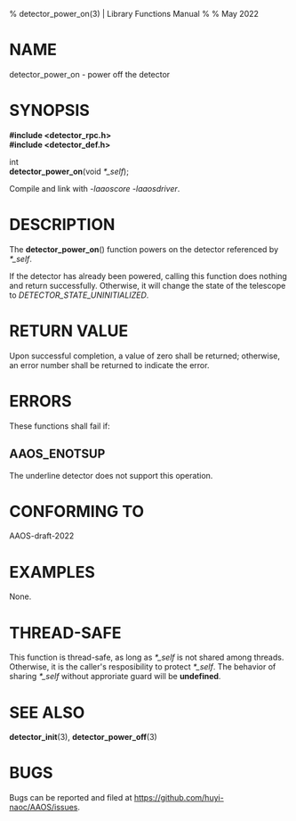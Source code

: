 % detector\_power\_on(3) | Library Functions Manual
%
% May 2022

NAME
====

detector\_power\_on - power off the detector

SYNOPSIS
========

**#include <detector_rpc.h>**  
**#include <detector_def.h>**

int  
**detector_power_on**(void *\*\_self*);

Compile and link with *-laaoscore* *-laaosdriver*.

DESCRIPTION
===========

The **detector_power_on**() function powers on the detector referenced by *\*\_self*.   

If the detector has already been powered, calling this function does nothing and return successfully. Otherwise, it will change the state of the telescope to *DETECTOR_STATE_UNINITIALIZED*. 

RETURN VALUE
============

Upon successful completion, a value of zero shall be returned; otherwise, an error number shall be returned to indicate the error.

ERRORS
======

These functions shall fail if:

AAOS\_ENOTSUP
------------

The underline detector does not support this operation.

CONFORMING TO
=============

AAOS-draft-2022

EXAMPLES
========

None.

THREAD-SAFE
===========

This function is thread-safe, as long as *\*\_self* is not shared among threads. Otherwise, it is the caller's resposibility to protect *\*\_self*. The behavior of sharing *\*\_self* without approriate guard will be **undefined**.

SEE ALSO
========

**detector_init**(3), **detector_power_off**(3)

BUGS
====

Bugs can be reported and filed at https://github.com/huyi-naoc/AAOS/issues.


